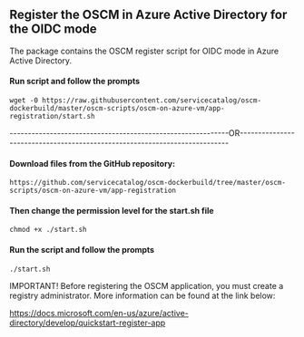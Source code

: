 ## Register the OSCM in Azure Active Directory for the OIDC mode

The package contains the OSCM register script for OIDC mode in Azure Active Directory. 

#### Run script and follow the prompts 

```wget -0 https://raw.githubusercontent.com/servicecatalog/oscm-dockerbuild/master/oscm-scripts/oscm-on-azure-vm/app-registration/start.sh```  

------------------------------------------------------------OR---------------------------------------------------------------------------

#### Download files from the GitHub repository:

```https://github.com/servicecatalog/oscm-dockerbuild/tree/master/oscm-scripts/oscm-on-azure-vm/app-registration```  

#### Then change the permission level for the start.sh file 

```chmod +x ./start.sh```

#### Run the script and follow the prompts 

```./start.sh```

IMPORTANT! Before registering the OSCM application, you must create a registry administrator. More information can be found at the link below: 

https://docs.microsoft.com/en-us/azure/active-directory/develop/quickstart-register-app